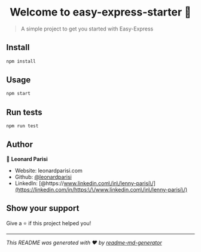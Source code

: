 <h1 align="center">Welcome to easy-express-starter 👋</h1>
<p>
</p>

> A simple project to get you started with Easy-Express

## Install

```sh
npm install
```

## Usage

```sh
npm start
```

## Run tests

```sh
npm run test
```

## Author

👤 **Leonard Parisi**

* Website: leonardparisi.com
* Github: [@leonardparisi](https://github.com/leonardparisi)
* LinkedIn: [@https:\/\/www.linkedin.com\/in\/lenny-parisi\/](https://linkedin.com/in/https:\/\/www.linkedin.com\/in\/lenny-parisi\/)

## Show your support

Give a ⭐️ if this project helped you!

***
_This README was generated with ❤️ by [readme-md-generator](https://github.com/kefranabg/readme-md-generator)_